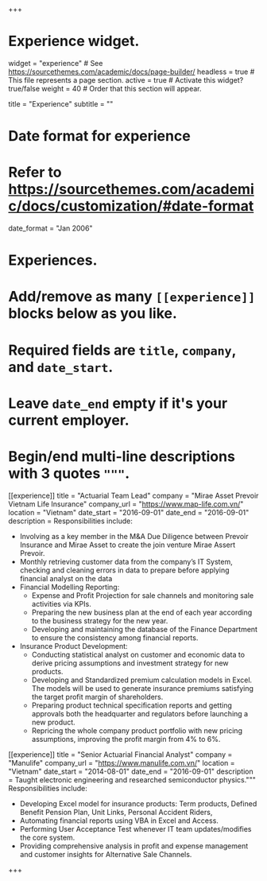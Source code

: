 +++
# Experience widget.
widget = "experience"  # See https://sourcethemes.com/academic/docs/page-builder/
headless = true  # This file represents a page section.
active = true  # Activate this widget? true/false
weight = 40  # Order that this section will appear.

title = "Experience"
subtitle = ""

# Date format for experience
#   Refer to https://sourcethemes.com/academic/docs/customization/#date-format
date_format = "Jan 2006"

# Experiences.
#   Add/remove as many `[[experience]]` blocks below as you like.
#   Required fields are `title`, `company`, and `date_start`.
#   Leave `date_end` empty if it's your current employer.
#   Begin/end multi-line descriptions with 3 quotes `"""`.
[[experience]]
  title = "Actuarial Team Lead"
  company = "Mirae Asset Prevoir Vietnam Life Insurance"
  company_url = "https://www.map-life.com.vn/"
  location = "Vietnam"
  date_start = "2016-09-01"
  date_end = "2016-09-01"
  description = 
  Responsibilities include:
  *	Involving as a key member in the M&A Due Diligence between Prevoir Insurance and Mirae Asset to create the join venture Mirae Assert Prevoir.
  *	Monthly retrieving customer data from the company’s IT System, checking and cleaning errors in data to prepare before applying financial analyst on the data
  *	Financial Modelling Reporting:
    * Expense and Profit Projection for sale channels and monitoring sale activities via KPIs.
    *	Preparing the new business plan at the end of each year according to the business strategy for the new year.
    *	Developing and maintaining the database of the Finance Department to ensure the consistency among financial reports. 
  *	Insurance Product Development:
    *	Conducting statistical analyst on customer and economic data to derive pricing assumptions and investment strategy for new products.
    *	Developing and Standardized premium calculation models in Excel. The models will be used to generate insurance premiums satisfying the target profit margin of shareholders.
    *	Preparing product technical specification reports and getting approvals both the headquarter and regulators before launching a new product. 
    *	Repricing the whole company product portfolio with new pricing assumptions, improving the profit margin from 4% to 6%. 
 

[[experience]]
  title = "Senior Actuarial Financial Analyst"
  company = "Manulife"
  company_url = "https://www.manulife.com.vn/"
  location = "Vietnam"
  date_start = "2014-08-01"
  date_end = "2016-09-01"
  description = Taught electronic engineering and researched semiconductor physics."""
  Responsibilities include:
  *  Developing Excel model for insurance products: Term products, Defined Benefit Pension Plan, Unit Links, Personal Accident Riders,
  * Automating financial reports using VBA in Excel and Access.
  * Performing User Acceptance Test whenever IT team updates/modifies
the core system.
  * Providing comprehensive analysis in profit and expense management
and customer insights for Alternative Sale Channels.
 

+++
